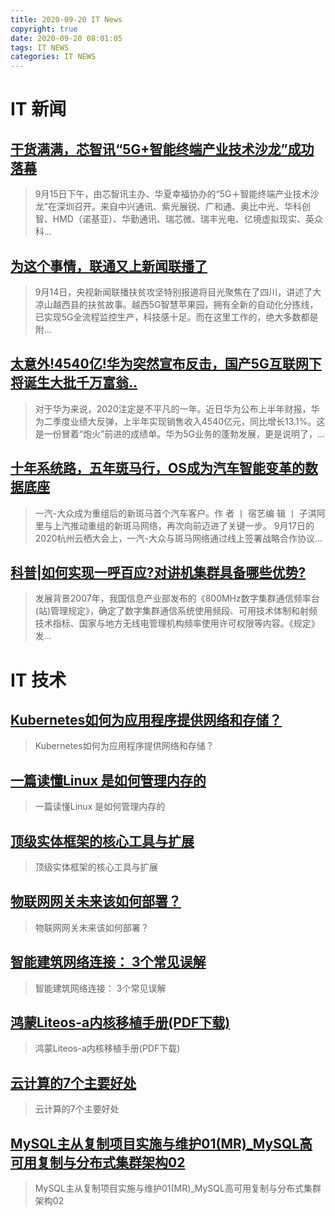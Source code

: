 ```yaml
---
title: 2020-09-20 IT News
copyright: true
date: 2020-09-20 08:01:05
tags: IT NEWS
categories: IT NEWS
---
```

# IT 新闻 
 ## [干货满满，芯智讯“5G+智能终端产业技术沙龙”成功落幕](http://mp.weixin.qq.com/s?src=11&timestamp=1600558205&ver=2595&signature=hS4Sg60pOxDnYJDBizg8XGQoh*FQeE2jYYvE*dAuwphaRKqycHuA-AmC4vb5XGU*ZN6ddHqqwqgd4kA84KL1DXFG5NCGQv2W3TU53NJ6NSOWHtwH0AjZUQWExz64Fi5*&new=1)
 > 9月15日下午，由芯智讯主办、华夏幸福协办的“5G＋智能终端产业技术沙龙”在深圳召开。来自中兴通讯、紫光展锐、广和通、奥比中光、华科创智、HMD（诺基亚）、华勤通讯、瑞芯微、瑞丰光电、亿境虚拟现实、英众科...
 ## [为这个事情，联通又上新闻联播了](http://mp.weixin.qq.com/s?src=11&timestamp=1600558205&ver=2595&signature=WRcMXaaDo4zl*0JXDsJoqo6R-kyyn9KoCO*W6ISNiKrlL0xQQuRt5mYHxY*3JPg3LgHH1ZzqglvvC81q6SDW5IdFNPoNGKvzU5oZ3C4jqWGfB6HF8qPvutUhRRzu-l3G&new=1)
 > 9月14日，央视新闻联播扶贫攻坚特别报道将目光聚焦在了四川，讲述了大凉山越西县的扶贫故事。越西5G智慧苹果园，拥有全新的自动化分拣线，已实现5G全流程监控生产，科技感十足。而在这里工作的，绝大多数都是附...
 ## [太意外!4540亿!华为突然宣布反击，国产5G互联网下将诞生大批千万富翁..](http://mp.weixin.qq.com/s?src=11&timestamp=1600558205&ver=2595&signature=Vt40JuepqKefcqBmMhbBr-UVfX2Wftg8DP0LSc-J5KDdKkR1sZ1TP68V1V8QZDPy-TR-60Bs8G0AxJ4kamoAykckmg3TPHQM9fpJ9C0TpmXs2ln7lzDxTRuBVAMLcjCU&new=1)
 > 对于华为来说，2020注定是不平凡的一年。近日华为公布上半年财报，华为二季度业绩大反弹，上半年实现销售收入4540亿元，同比增长13.1%。这是一份冒着“炮火”前进的成绩单。华为5G业务的蓬勃发展，更是说明了，...
 ## [十年系统路，五年斑马行，OS成为汽车智能变革的数据底座](http://mp.weixin.qq.com/s?src=11&timestamp=1600558205&ver=2595&signature=cEXhFsX62j14thy00LLZyIIhGTuGEZe8wDFnMHqoEwHbSZaAuTzja8qrXvaHaaZruL1xH9JXva2*xluW5dEoiI6JY23xUX1LMSB6uL1NKB9gxlQ9dqscv6556Wda1p1v&new=1)
 > 一汽-大众成为重组后的新斑马首个汽车客户。作 者 丨 宿艺编 辑 丨 子淇阿里与上汽推动重组的新斑马网络，再次向前迈进了关键一步。 9月17日的2020杭州云栖大会上，一汽-大众与斑马网络通过线上签署战略合作协议...
 ## [科普|如何实现一呼百应?对讲机集群具备哪些优势?](http://mp.weixin.qq.com/s?src=11&timestamp=1600558205&ver=2595&signature=I17hehBayIRydujYrowJATuU5fzZPHmiBuRHtNB3gTBCDSxnX*TA2dJl3*1pSN-QAUB1NWDkjUQkXr1T0RQ2gMXKXR8gg*CqrdIWpIXj2c-QTFH-l6Vj*p6xPkcvtk81&new=1)
 > 发展背景2007年，我国信息产业部发布的《800MHz数字集群通信频率台(站)管理规定》，确定了数字集群通信系统使用频段、可用技术体制和射频技术指标、国家与地方无线电管理机构频率使用许可权限等内容。《规定》发...
# IT 技术 
 ## [Kubernetes如何为应用程序提供网络和存储？](http://developer.51cto.com/art/202009/626421.htm)
 > Kubernetes如何为应用程序提供网络和存储？
 ## [一篇读懂Linux 是如何管理内存的](http://news.51cto.com/art/202009/626393.htm)
 > 一篇读懂Linux 是如何管理内存的
 ## [顶级实体框架的核心工具与扩展](http://developer.51cto.com/art/202009/626419.htm)
 > 顶级实体框架的核心工具与扩展
 ## [物联网网关未来该如何部署？](http://iot.51cto.com/art/202009/626356.htm)
 > 物联网网关未来该如何部署？
 ## [智能建筑网络连接： 3个常见误解](http://iot.51cto.com/art/202009/626345.htm)
 > 智能建筑网络连接： 3个常见误解
 ## [鸿蒙Liteos-a内核移植手册(PDF下载)](http://os.51cto.com/art/202009/626471.htm)
 > 鸿蒙Liteos-a内核移植手册(PDF下载)
 ## [云计算的7个主要好处](http://cloud.51cto.com/art/202009/626405.htm)
 > 云计算的7个主要好处
 ## [MySQL主从复制项目实施与维护01(MR)_MySQL高可用复制与分布式集群架构02](http://fellow.51cto.com/art/202007/622447.htm?qd=51ctojrzd)
 > MySQL主从复制项目实施与维护01(MR)_MySQL高可用复制与分布式集群架构02

    